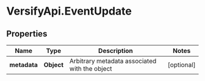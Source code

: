 # VersifyApi.EventUpdate

## Properties

Name | Type | Description | Notes
------------ | ------------- | ------------- | -------------
**metadata** | **Object** | Arbitrary metadata associated with the object | [optional] 


